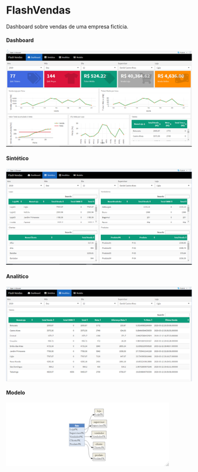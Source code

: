 # FlashVendas
Dashboard sobre vendas de uma empresa fictícia.

#### **Dashboard**
![dashboard](dashboard.png)

#### **Sintético**
![sintetico](sintetico.png)

#### **Analítico**
![analitico](analitico.png)

#### **Modelo**


![modelo](modelo.png)
